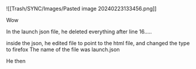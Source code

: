 ![[Trash/SYNC/Images/Pasted image 20240223133456.png]]

Wow



In the launch json file, he deleted everything after line 16.....

inside the json, he edited file to point to the html file, and changed the type to firefox
The name of the file was launch.json

He then 
